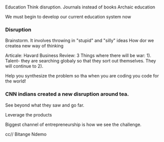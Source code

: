 ### 
Education
Think disruption.
Journals instead of books
Archaic education

We must begin to develop our current education system now


### Disruption

Brainstorm.
It involves throwing in "stupid" and "silly" ideas
How dor we createa  new way of thinking

Articale: Havard Business Review: 3 Things where there will be war: 
1). Talent- they are searching globaly so that they sort out themselves. They will continue to 
2).


Help you synthesize the problem so tha when you are coding you code for the world!

### CNN indians created a new disruption around tea.
See beyond what they saw and go far.


Leverage the products 

Biggest channel of entrepreneurship is how we see the challenge.


cc//
Bitange Ndemo